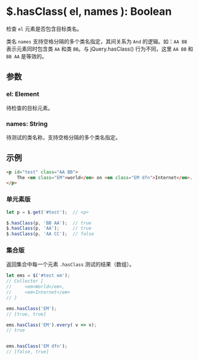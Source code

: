 # $.hasClass( el, names ): Boolean

检查 `el` 元素是否包含目标类名。

类名 `names` 支持空格分隔的多个类名指定，其间关系为 `And` 的逻辑。如：`AA BB` 表示元素同时包含类 `AA` 和类 `BB`。与 jQuery.hasClass() 行为不同，这里 `AA BB` 和 `BB AA` 是等效的。


## 参数

### el: Element

待检查的目标元素。


### names: String

待测试的类名称，支持空格分隔的多个类名指定。


## 示例

```html
<p id="test" class="AA BB">
    The <em class="EM">world</em> on <em class="EM dfn">Internet</em>.
</p>
```

### 单元素版

```js
let p = $.get('#test');  // <p>

$.hasClass(p, 'BB AA');  // true
$.hasClass(p, 'AA');     // true
$.hasClass(p, 'AA CC');  // false
```


### 集合版

返回集合中每一个元素 `.hasClass` 测试的结果（数组）。

```js
let ems = $('#test em');
// Collector [
//     <em>World</em>,
//     <em>Internet</em>
// ]

ems.hasClass('EM');
// [true, true]

ems.hasClass('EM').every( v => v);
// true


ems.hasClass('EM dfn');
// [false, true]
```
